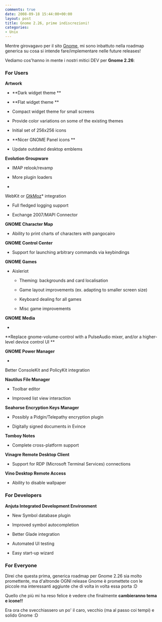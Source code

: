 ```yaml
---
comments: true
date: 2008-09-18 15:44:00+00:00
layout: post
title: Gnome 2.26, prime indiscrezioni!
categories:
- Unix
---
```


Mentre girovagavo per il sito [Gnome](www.gnome.org), mi sono inbattuto nella roadmap generica su cosa si intende fare/implementare nelle future releases!

Vediamo cos'hanno in mente i nostri mitici DEV per **Gnome 2.26**:






### For Users




**Artwork**






	
  * **Dark widget theme **

	
  * **Flat widget theme **

	
  * Compact widget theme for small screens

	
  * Provide color variations on some of the existing themes

	
  * Initial set of 256x256 icons

	
  * **Nicer GNOME Panel icons **

	
  * Update outdated desktop emblems




**Evolution Groupware**






	
  * IMAP relook/revamp

	
  * More plugin loaders

	
  * 


WebKit or [GtkMoz](http://live.gnome.org/GtkMoz)* integration




	
  * Full fledged logging support

	
  * Exchange 2007/MAPI Connector




**GNOME Character Map**






	
  * Ability to print charts of characters with pangocairo




**GNOME Control Center**






	
  * Support for launching arbitrary commands via keybindings




**GNOME Games**






	
  * Aisleriot

	
    * Theming: backgrounds and card localisation

	
    * Game layout improvements (ex. adapting to smaller screen size)

	
    * Keyboard dealing for all games

	
    * Misc game improvements







**GNOME Media**






	
  * 


**Replace gnome-volume-control with a PulseAudio mixer, and/or a higher-level device control UI **







**GNOME Power Manager**






	
  * 


Better ConsoleKit and PolicyKit integration







**Nautilus File Manager**






	
  * Toolbar editor

	
  * Improved list view interaction




**Seahorse Encryption Keys Manager**






	
  * Possibly a Pidgin/Telepathy encryption plugin

	
  * Digitally signed documents in Evince




**Tomboy Notes**






	
  * Complete cross-platform support




**Vinagre Remote Desktop Client**






	
  * Support for RDP (Microsoft Terminal Services) connections




**Vino Desktop Remote Access**






	
  * Ability to disable wallpaper








### For Developers




**Anjuta Integrated Development Environment**






	
  * New Symbol database plugin

	
  * Improved symbol autocompletion

	
  * Better Glade integration

	
  * Automated UI testing

	
  * Easy start-up wizard








### For Everyone


Direi che questa prima, generica roadmap per Gnome 2.26 sia molto promettente, ma d'altronde OGNI release Gnome è promettete con le piccole ma interessanti aggiunte che di volta in volta essa porta :D

Quello che più mi ha reso felice è vedere che finalmente **cambieranno tema e icone!!**

Era ora che svecchiassero un po' il caro, vecchio (ma al passo coi tempi) e solido Gnome :D
